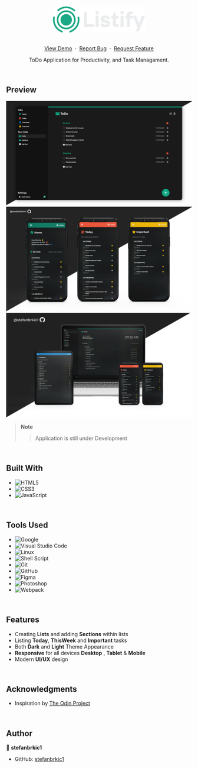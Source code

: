 <br>

<div align="center">
<img src="./src/img/LOGO.png" alt="Listify" width="250">
<br>
<br>
  <p>
    <a href="https://stefanbrkic1.github.io/todo-app/">View Demo</a>
    &nbsp;·&nbsp;
    <a href="https://github.com/stefanbrkic1/todo-app/issues">Report Bug</a>
    &nbsp;·&nbsp;
    <a href="https://github.com/stefanbrkic1/todo-app/issues">Request Feature</a>
  </p>

  ToDo Application for Productivity, and Task Managament.
</div>

<br>

<!-- ABOUT THE PROJECT -->
## Preview

![Preview](./src/img/GitHub(MainPage)3.jpg)
![Preview](./src/img/GitHub(PHONES).jpg)
![Preview](./src/img/GitHub(Devices).jpg)

> **Note**  
>> Application is still under Development

<br>

## Built With

- ![HTML5](https://img.shields.io/badge/html5-%23E34F26.svg?style=for-the-badge&logo=html5&logoColor=white)   
- ![CSS3](https://img.shields.io/badge/css3-%231572B6.svg?style=for-the-badge&logo=css3&logoColor=white)   
- ![JavaScript](https://img.shields.io/badge/javascript-%23323330.svg?style=for-the-badge&logo=javascript&logoColor=%23F7DF1E)

<br>

## Tools Used

- ![Google](https://img.shields.io/badge/google-4285F4?style=for-the-badge&logo=google&logoColor=white)    
- ![Visual Studio Code](https://img.shields.io/badge/Visual%20Studio%20Code-0078d7.svg?style=for-the-badge&logo=visual-studio-code&logoColor=white)  
- ![Linux](https://img.shields.io/badge/linux-FCC624?style=for-the-badge&logo=linux&logoColor=black)  
- ![Shell Script](https://img.shields.io/badge/Terminal-241F31?style=for-the-badge&logo=gnu-bash&logoColor=white) 
- ![Git](https://img.shields.io/badge/git-F05032?style=for-the-badge&logo=git&logoColor=white)  
- ![GitHub](https://img.shields.io/badge/github-181717?style=for-the-badge&logo=github&logoColor=white)  
- ![Figma](https://img.shields.io/badge/figma-F24E1E?style=for-the-badge&logo=figma&logoColor=white)    
- ![Photoshop](https://img.shields.io/badge/adobephotoshop-31A8FF?style=for-the-badge&logo=adobephotoshop&logoColor=white)    
- ![Webpack](https://img.shields.io/badge/webpack-8DD6F9?style=for-the-badge&logo=webpack&logoColor=black)

<br>

## Features
- Creating **Lists** and adding **Sections** within lists
- Listing **Today**, **ThisWeek** and **Important** tasks
- Both **Dark** and **Light** Theme Appearance
- **Responsive** for all devices **Desktop** , **Tablet** & **Mobile**
- Modern **UI/UX** design

<br>

<!-- ACKNOWLEDGMENTS -->
## Acknowledgments

* Inspiration by [The Odin Project](https://www.theodinproject.com/)

<br>

## Author

👤 **stefanbrkic1**
* GitHub: [stefanbrkic1](https://github.com/stefanbrkic1)